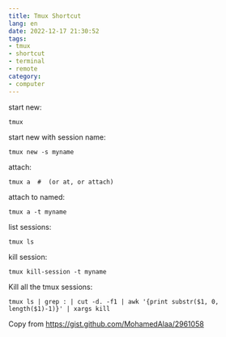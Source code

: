 ```yaml
---
title: Tmux Shortcut
lang: en
date: 2022-12-17 21:30:52
tags:
- tmux
- shortcut
- terminal
- remote
category:
- computer
---
```


start new:

    tmux

start new with session name:

    tmux new -s myname

attach:

    tmux a  #  (or at, or attach)

attach to named:

    tmux a -t myname

list sessions:

    tmux ls

<a name="killSessions"></a>kill session:

    tmux kill-session -t myname

<a name="killAllSessions"></a>Kill all the tmux sessions:

    tmux ls | grep : | cut -d. -f1 | awk '{print substr($1, 0, length($1)-1)}' | xargs kill

Copy from https://gist.github.com/MohamedAlaa/2961058